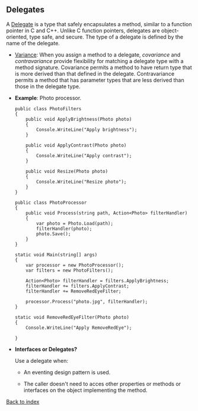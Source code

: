 ## Delegates

A [Delegate](https://docs.microsoft.com/es-es/dotnet/csharp/programming-guide/delegates/using-delegates) is a type that safely encapsulates a method, similar to a function pointer in C and C++. Unlike C function pointers, delegates are object-oriented, type safe, and secure. The type of a delegate is defined by the name of the delegate.

* [Variance](https://docs.microsoft.com/en-us/dotnet/csharp/programming-guide/concepts/covariance-contravariance/using-variance-in-delegates): When you assign a method to a delegate, _covariance_ and _contravariance_ provide flexibility for matching a delegate type with a method signature. Covariance permits a method to have return type that is more derived than that defined in the delegate. Contravariance permits a method that has parameter types that are less derived than those in the delegate type.

* **Example**: Photo processor.

	```
	public class PhotoFilters
	{
	    public void ApplyBrightness(Photo photo)
	    {
	        Console.WriteLine("Apply brightness");
	    }

	    public void ApplyContrast(Photo photo)
	    {
	        Console.WriteLine("Apply contrast");
	    }

	    public void Resize(Photo photo)
	    {
	        Console.WriteLine("Resize photo");
	    }
	}
	```
	```
	public class PhotoProcessor
	{
	    public void Process(string path, Action<Photo> filterHandler)
	    {
	        var photo = Photo.Load(path);
	        filterHandler(photo);
	        photo.Save();
	    }
	}
	```
	```
	static void Main(string[] args)
	{
	    var processor = new PhotoProcessor();
	    var filters = new PhotoFilters();
	    
	    Action<Photo> filterHandler = filters.ApplyBrightness;
	    filterHandler += filters.ApplyContrast;
	    filterHandler += RemoveRedEyeFilter;

		processor.Process("photo.jpg", filterHandler);
	}
	
	static void RemoveRedEyeFilter(Photo photo)
	{
		Console.WriteLine("Apply RemoveRedEye");
		
	}
	```

* **Interfaces or Delegates?**
	
	Use a delegate when:
	
	* An eventing design pattern is used.
	
	* The caller doesn't need to acces other properties or methods or interfaces on the object implementing the method.


[Back to index](../README.md)